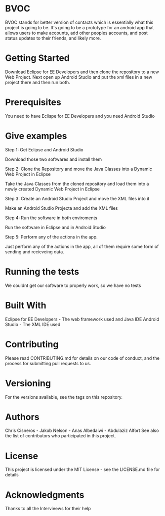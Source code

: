 # BVOC
BVOC stands for better version of contacts which is essentially what this project is going to be. It's going to be a prototype for an android app that allows users to make accounts, add other peoples accounts, and post status updates to their friends, and likely more.

# Getting Started
Download Eclipse for EE Developers and then clone the repository to a new Web Project. Next open up Android Studio and put the xml files in a new project there and then run both.

# Prerequisites
You need to have Eclispe for EE Developers and you need Android Studio

# Give examples
Step 1: Get Eclipse and Android Studio

Download those two softwares and install them

Step 2: Clone the Repository and move the Java Classes into a Dynamic Web Project in Eclipse

Take the Java Classes from the cloned repository and load them into a newly created Dynamic Web Project in Eclipse

Step 3: Create an Android Studio Project and move the XML files into it

Make an Android Studio Projecta and add the XML files

Step 4: Run the software in both enviroments

Run the software in Eclipse and in Android Studio

Step 5: Perform any of the actions in the app.

Just perform any of the actions in the app, all of them require some form of sending and recieveing data.

# Running the tests
We couldnt get our software to properly work, so we have no tests

# Built With
Eclipse for EE Developers - The web framework used and Java IDE
Android Studio - The XML IDE used

# Contributing
Please read CONTRIBUTING.md for details on our code of conduct, and the process for submitting pull requests to us.

# Versioning
For the versions available, see the tags on this repository.

# Authors
Chris Cisneros - Jakob Nelson - Anas Albedaiwi - Abdulaziz Alfort
See also the list of contributors who participated in this project.

# License
This project is licensed under the MIT License - see the LICENSE.md file for details

# Acknowledgments
Thanks to all the Intervieews for their help
